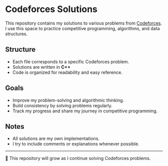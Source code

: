 # Codeforces Solutions

This repository contains my solutions to various problems from [Codeforces](https://codeforces.com/).  
I use this space to practice competitive programming, algorithms, and data structures.  

## Structure
- Each file corresponds to a specific Codeforces problem.  
- Solutions are written in **C++**  
- Code is organized for readability and easy reference.  

## Goals
- Improve my problem-solving and algorithmic thinking.  
- Build consistency by solving problems regularly.  
- Track my progress and share my journey in competitive programming.  

## Notes
- All solutions are my own implementations.  
- I try to include comments or explanations whenever possible.  

---
🚀 This repository will grow as I continue solving Codeforces problems.


